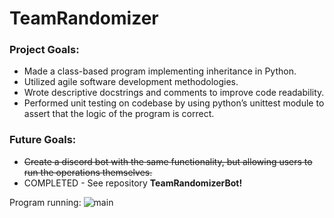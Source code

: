 # TeamRandomizer


### Project Goals:

- Made a class-based program implementing inheritance in Python.
- Utilized agile software development methodologies.
- Wrote descriptive docstrings and comments to improve code readability.
- Performed unit testing on codebase by using python’s unittest module to assert that the logic of the program is correct.

### Future Goals:

- ~~Create a discord bot with the same functionality, but allowing users to run the operations themselves.~~ 
- COMPLETED - See repository **TeamRandomizerBot!**

Program running:
![main](https://user-images.githubusercontent.com/51865580/150076494-0e6c4600-aef2-45af-9834-1d06bc32a9cb.png)
